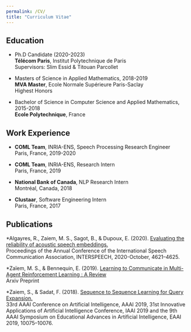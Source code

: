 ```yaml
---
permalink: /CV/
title: "Curriculum Vitae"
---
```

## Education

* Ph.D Candidate (2020-2023)<br />
**Télécom Paris**, Institut Polytechnique de Paris <br />
Supervisors: Slim Essid & Titouan Parcollet


* Masters of Science in Applied Mathematics, 2018-2019  <br />
**MVA Master**, Ecole Normale Supérieure Paris-Saclay  <br />
Highest Honors


* Bachelor of Science in Computer Science and Applied Mathematics, 2015-2018  <br />
**Ecole Polytechnique**, France


## Work Experience

* **COML Team**, INRIA-ENS, Speech Processing Research Engineer   <br />
Paris, France, 2019-2020


* **COML Team**, INRIA-ENS, Research Intern   <br />
Paris, France, 2019


* **National Bank of Canada**, NLP Research Intern <br />
Montréal, Canada, 2018

* **Clustaar**, Software Engineering Intern  <br />
Paris, France, 2017


## Publications

*Algayres, R., Zaiem, M. S., Sagot, B., & Dupoux, E. (2020).  [Evaluating the reliability of acoustic speech embeddings.](http://arxiv.org/abs/2007.13542)  <br />
 Proceedings of the Annual Conference of the International Speech Communication Association, INTERSPEECH, 2020-October, 4621–4625. 
 

*Zaïem, M. S., & Bennequin, E. (2019). [Learning to Communicate in Multi-Agent Reinforcement Learning : A Review](http://arxiv.org/abs/1911.05438)  <br />
Arxiv Preprint


*Zaiem, S., & Sadat, F. (2018). [Sequence to Sequence Learning for Query Expansion.](http://arxiv.org/abs/1812.10119) <br/> 33rd AAAI Conference on Artificial Intelligence, AAAI 2019, 31st Innovative Applications of Artificial Intelligence Conference, IAAI 2019 and the 9th AAAI Symposium on Educational Advances in Artificial Intelligence, EAAI 2019, 10075–10076. 
